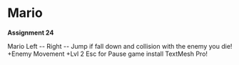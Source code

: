 # Mario
**Assignment 24**

Mario Left -- Right -- Jump
if fall down and collision with the enemy you die!
+Enemy Movement
+Lvl 2
Esc for Pause game
install TextMesh Pro!